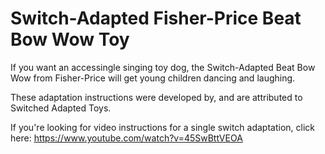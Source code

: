 # Switch-Adapted Fisher-Price Beat Bow Wow Toy
If you want an accessingle singing toy dog, the Switch-Adapted Beat Bow Wow from Fisher-Price will get young children dancing and laughing.

These adaptation instructions were developed by, and are attributed to Switched Adapted Toys.

If you're looking for video instructions for a single switch adaptation, click here: https://www.youtube.com/watch?v=45SwBttVEOA

<!-- ABOUT MMC START -->

<!-- ABOUT MMC END -->
